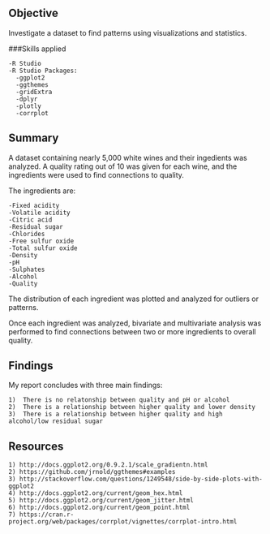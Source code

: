 ## Objective

Investigate a dataset to find patterns using visualizations and statistics.

###Skills applied

    -R Studio
    -R Studio Packages:
      -ggplot2
      -ggthemes
      -gridExtra
      -dplyr
      -plotly
      -corrplot

## Summary

A dataset containing nearly 5,000 white wines and their ingedients was analyzed. A quality rating out of 10 was given for each wine, and the ingredients were used to find connections to quality.

The ingredients are:
  
    -Fixed acidity
    -Volatile acidity
    -Citric acid
    -Residual sugar
    -Chlorides
    -Free sulfur oxide
    -Total sulfur oxide
    -Density
    -pH
    -Sulphates
    -Alcohol
    -Quality
    
    
The distribution of each ingredient was plotted and analyzed for outliers or patterns. 

Once each ingredient was analyzed, bivariate and multivariate analysis was performed to find connections between two or more ingredients to overall quality.

## Findings

My report concludes with three main findings:

    1)  There is no relatonship between quality and pH or alcohol
    2)  There is a relationship between higher quality and lower density
    3)  There is a relationship between higher quality and high alcohol/low residual sugar

## Resources

    1) http://docs.ggplot2.org/0.9.2.1/scale_gradientn.html
    2) https://github.com/jrnold/ggthemes#examples
    3) http://stackoverflow.com/questions/1249548/side-by-side-plots-with-ggplot2
    4) http://docs.ggplot2.org/current/geom_hex.html
    5) http://docs.ggplot2.org/current/geom_jitter.html
    6) http://docs.ggplot2.org/current/geom_point.html
    7) https://cran.r-project.org/web/packages/corrplot/vignettes/corrplot-intro.html
